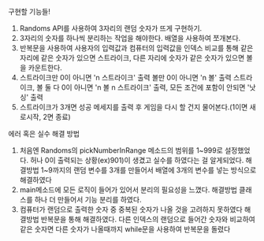 구현할 기능들!
1. Randoms API를 사용하여 3자리의 랜덤 숫자가 뜨게 구현하기.
2. 3자리의 숫자를 하나씩 분리하는 작업을 해야한다. 배열을 사용하여 쪼개본다.
3. 반복문을 사용하여 사용자의 입력값과 컴퓨터의 입력값을 인덱스 비교를 통해
같은 자리에 같은 숫자가 있으면 스트라이크, 다른 자리에 숫자가 같은 숫자가 있으면
볼을 카운트한다.
4. 스트라이크만 0이 아니면 'n 스트라이크' 출력 볼만 0이 아니면 'n 볼' 출력
스트라이크, 볼 둘 다 0이 아니면 'n 볼 n 스트라이크' 출력, 모든 조건에 포함이 
안되면 '낫싱' 출력
5. 스트라이크가 3개면 성공 메세지를 출력 후 게임을 다시 할 건지 물어본다.(1이면 새로시작, 2면 종료)

에러 혹은 실수 해결 방법
1. 처음엔 Randoms의 pickNumberInRange 메소드의 범위를 1~999로 설정했었다.
허나 0이 출력되는 상황(ex)901)이 생겼고 실수를 하였다는 걸 알게되었다. 
해결방법
1~9까지의 랜덤 변수를 3개를 만들어서 배열에 3개의 변수를 넣는 방식으로 해결하였다 
2. main메소드에 모든 로직이 들어가 있어서 분리의 필요성을 느꼈다.
해결방법
클래스를 하나 더 만들어서 기능 분리를 하였다.
3. 컴퓨터가 랜덤으로 출력한 숫자 중 중복된 숫자가 나올 것을 고려하지 못하였다
해결방법
반복문을 통해 해결하였다. 다른 인덱스의 랜덤으로 들어간 숫자와 비교하여 같은 숫자면 다른 숫자가 나올때까지
while문을 사용하여 반복문을 돌렸다